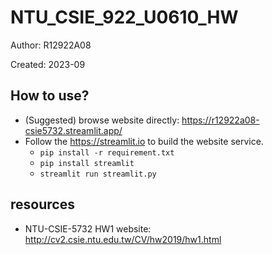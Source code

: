 # NTU_CSIE_922_U0610_HW

Author: R12922A08

Created: 2023-09

## How to use?
- (Suggested) browse website directly: https://r12922a08-csie5732.streamlit.app/
- Follow the https://streamlit.io to build the website service.
  - `pip install -r requirement.txt`
  - `pip install streamlit`
  - `streamlit run streamlit.py`

## resources
- NTU-CSIE-5732 HW1 website: http://cv2.csie.ntu.edu.tw/CV/hw2019/hw1.html
